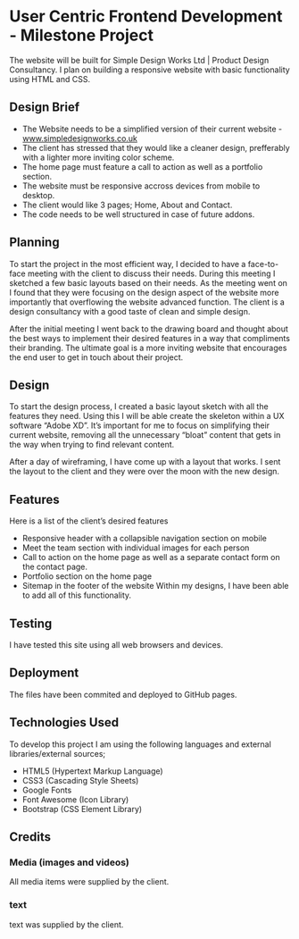# User Centric Frontend Development - Milestone Project

The website will be built for Simple Design Works Ltd | Product Design Consultancy. I plan on building a responsive website with basic functionality using HTML and CSS. 

## Design Brief
- The Website needs to be a simplified version of their current website - www.simpledesignworks.co.uk
- The client has stressed that they would like a cleaner design, prefferably with a lighter more inviting color scheme.
- The home page must feature a call to action as well as a portfolio section. 
- The website must be responsive accross devices from mobile to desktop. 
- The client would like 3 pages; Home, About and Contact.
- The code needs to be well structured in case of future addons. 

## Planning
To start the project in the most efficient way, I decided to have a face-to-face meeting with the client to discuss their needs. During this meeting I sketched a few basic layouts based on their needs. As the meeting went on I found that they were focusing on the design aspect of the website more importantly that overflowing the website advanced function. The client is a design consultancy with a good taste of clean and simple design. 

After the initial meeting I went back to the drawing board and thought about the best ways to implement their desired features in a way that compliments their branding. The ultimate goal is a more inviting website that encourages the end user to get in touch about their project.

## Design 
To start the design process, I created a basic layout sketch with all the features they need. Using this I will be able create the skeleton within a UX software “Adobe XD”. It’s important for me to focus on simplifying their current website, removing all the unnecessary “bloat” content that gets in the way when trying to find relevant content. 

After a day of wireframing, I have come up with a layout that works. I sent the layout to the client and they were over the moon with the new design. 

## Features
Here is a list of the client’s desired features
-	Responsive header with a collapsible navigation section on mobile
-	Meet the team section with individual images for each person
-	Call to action on the home page as well as a separate contact form on the contact page. 
-	Portfolio section on the home page
-	Sitemap in the footer of the website
Within my designs, I have been able to add all of this functionality. 

## Testing 
I have tested this site using all web browsers and devices. 

## Deployment
The files have been commited and deployed to GitHub pages.
## Technologies Used
To develop this project I am using the following languages and external libraries/external sources;

- HTML5 (Hypertext Markup Language)
- CSS3 (Cascading Style Sheets)
- Google Fonts
- Font Awesome (Icon Library)
- Bootstrap (CSS Element Library)

## Credits 

### Media (images and videos)
All media items were supplied by the client.

### text
text was supplied by the client.